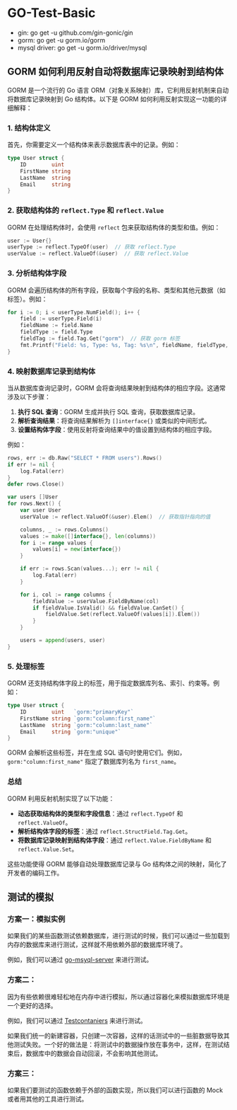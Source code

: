 # GO-Test-Basic

- gin: go get -u github.com/gin-gonic/gin
- gorm: go get -u gorm.io/gorm
- mysql driver: go get -u gorm.io/driver/mysql

## GORM 如何利用反射自动将数据库记录映射到结构体

GORM 是一个流行的 Go 语言 ORM（对象关系映射）库，它利用反射机制来自动将数据库记录映射到 Go 结构体。以下是 GORM 如何利用反射实现这一功能的详细解释：

### 1. 结构体定义

首先，你需要定义一个结构体来表示数据库表中的记录。例如：

```go
type User struct {
	ID        uint
	FirstName string
	LastName  string
	Email     string
}
```

### 2. 获取结构体的 `reflect.Type` 和 `reflect.Value`

GORM 在处理结构体时，会使用 `reflect` 包来获取结构体的类型和值。例如：

```go
user := User{}
userType := reflect.TypeOf(user)  // 获取 reflect.Type
userValue := reflect.ValueOf(&user)  // 获取 reflect.Value
```

### 3. 分析结构体字段

GORM 会遍历结构体的所有字段，获取每个字段的名称、类型和其他元数据（如标签）。例如：

```go
for i := 0; i < userType.NumField(); i++ {
    field := userType.Field(i)
    fieldName := field.Name
    fieldType := field.Type
    fieldTag := field.Tag.Get("gorm")  // 获取 gorm 标签
    fmt.Printf("Field: %s, Type: %s, Tag: %s\n", fieldName, fieldType, fieldTag)
}
```

### 4. 映射数据库记录到结构体

当从数据库查询记录时，GORM 会将查询结果映射到结构体的相应字段。这通常涉及以下步骤：

1. **执行 SQL 查询**：GORM 生成并执行 SQL 查询，获取数据库记录。
2. **解析查询结果**：将查询结果解析为 `[]interface{}` 或类似的中间形式。
3. **设置结构体字段**：使用反射将查询结果中的值设置到结构体的相应字段。

例如：

```go
rows, err := db.Raw("SELECT * FROM users").Rows()
if err != nil {
    log.Fatal(err)
}
defer rows.Close()

var users []User
for rows.Next() {
    var user User
    userValue := reflect.ValueOf(&user).Elem()  // 获取指针指向的值

    columns, _ := rows.Columns()
    values := make([]interface{}, len(columns))
    for i := range values {
        values[i] = new(interface{})
    }

    if err := rows.Scan(values...); err != nil {
        log.Fatal(err)
    }

    for i, col := range columns {
        fieldValue := userValue.FieldByName(col)
        if fieldValue.IsValid() && fieldValue.CanSet() {
            fieldValue.Set(reflect.ValueOf(values[i]).Elem())
        }
    }

    users = append(users, user)
}
```

### 5. 处理标签

GORM 还支持结构体字段上的标签，用于指定数据库列名、索引、约束等。例如：

```go
type User struct {
	ID        uint   `gorm:"primaryKey"`
	FirstName string `gorm:"column:first_name"`
	LastName  string `gorm:"column:last_name"`
	Email     string `gorm:"unique"`
}
```

GORM 会解析这些标签，并在生成 SQL 语句时使用它们。例如，`gorm:"column:first_name"` 指定了数据库列名为 `first_name`。

### 总结

GORM 利用反射机制实现了以下功能：

- **动态获取结构体的类型和字段信息**：通过 `reflect.TypeOf` 和 `reflect.ValueOf`。
- **解析结构体字段的标签**：通过 `reflect.StructField.Tag.Get`。
- **将数据库记录映射到结构体字段**：通过 `reflect.Value.FieldByName` 和 `reflect.Value.Set`。

这些功能使得 GORM 能够自动处理数据库记录与 Go 结构体之间的映射，简化了开发者的编码工作。

## 测试的模拟

### 方案一：模拟实例

如果我们的某些函数测试依赖数据库，进行测试的时候，我们可以通过一些加载到内存的数据库来进行测试，这样就不用依赖外部的数据库环境了。

例如，我们可以通过 [go-msyql-server](https://github.com/dolthub/go-mysql-server) 来进行测试。

### 方案二：

因为有些依赖很难轻松地在内存中进行模拟，所以通过容器化来模拟数据库环境是一个更好的选择。

例如，我们可以通过 [Testcontaniers](https://golang.testcontainers.org/quickstart/) 来进行测试。

如果我们统一的新建容器，只创建一次容器，这样的话测试中的一些脏数据导致其他测试失败。一个好的做法是：将测试中的数据操作放在事务中，这样，在测试结束后，数据库中的数据会自动回滚，不会影响其他测试。

### 方案三：

如果我们要测试的函数依赖于外部的函数实现，所以我们可以进行函数的 Mock 或者用其他的工具进行测试。

